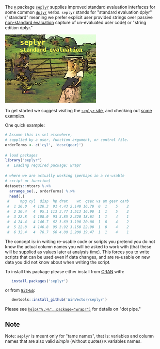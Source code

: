 
<!-- README.md is generated from README.Rmd. Please edit that file -->
The [`R`](https://www.r-project.org) package [`seplyr`](https://github.com/WinVector/seplyr) supplies improved *s*tandard *e*valuation interfaces for some common [`dplyr`](https://CRAN.R-project.org/package=dplyr) verbs. `seplyr` stands for "standard evaluation dplyr" ("standard" meaning we prefer explicit user provided strings over passive [non-standard evaluation](http://adv-r.had.co.nz/Computing-on-the-language.html) capture of un-evaluated user code) or "string edition dplyr."

![](https://github.com/WinVector/seplyr/raw/master/tools/safety.png)

To get started we suggest visiting the [`seplyr` site](https://winvector.github.io/seplyr/), and checking out [some examples](https://winvector.github.io/seplyr/articles/seplyr.html).

One quick example:

``` r
# Assume this is set elsewhere,
# supplied by a user, function argument, or control file.
orderTerms <- c('cyl', 'desc(gear)')

# load packages
library("seplyr")
 #  Loading required package: wrapr

# where we are actually working (perhaps in a re-usable
# script or function)
datasets::mtcars %.>% 
  arrange_se(., orderTerms) %.>% 
  head(.)
 #     mpg cyl  disp  hp drat    wt  qsec vs am gear carb
 #  1 26.0   4 120.3  91 4.43 2.140 16.70  0  1    5    2
 #  2 30.4   4  95.1 113 3.77 1.513 16.90  1  1    5    2
 #  3 22.8   4 108.0  93 3.85 2.320 18.61  1  1    4    1
 #  4 24.4   4 146.7  62 3.69 3.190 20.00  1  0    4    2
 #  5 22.8   4 140.8  95 3.92 3.150 22.90  1  0    4    2
 #  6 32.4   4  78.7  66 4.08 2.200 19.47  1  1    4    1
```

The concept is: in writing re-usable code or scripts you pretend you do not know the actual column names you will be asked to work with (that these will be supplied as values later at analysis time). This forces you to write scripts that can be used even if data changes, and are re-usable on new data you did not know about when writing the script.

To install this package please either install from [CRAN](https://CRAN.R-project.org/package=seplyr) with:

``` r
   install.packages('seplyr')
```

or from [`GitHub`](https://github.com/WinVector/seplyr):

``` r
   devtools::install_github('WinVector/seplyr')
```

Please see [`help("%.>%", package="wrapr")`](https://winvector.github.io/wrapr/reference/grapes-.-greater-than-grapes.html) for details on "dot pipe."

Note
----

Note: `seplyr` is meant only for "tame names", that is: variables and column names that are also valid *simple* (without quotes) `R` variables names.
